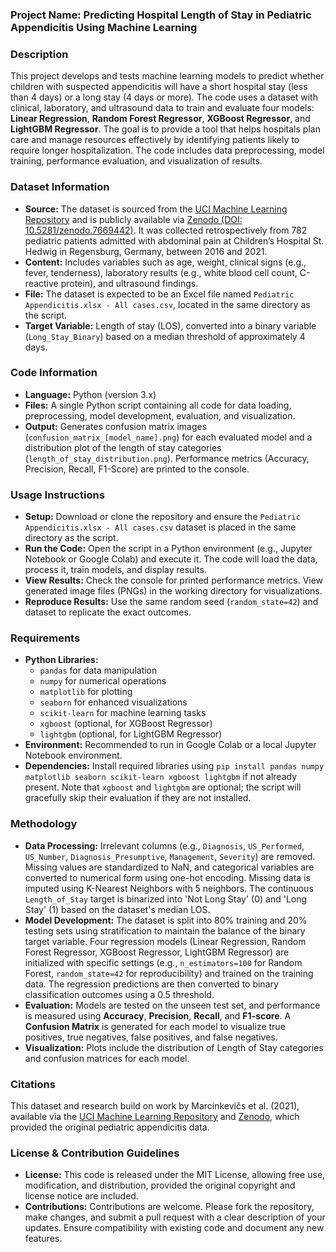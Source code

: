 ### Project Name: Predicting Hospital Length of Stay in Pediatric Appendicitis Using Machine Learning

### Description

This project develops and tests machine learning models to predict whether children with suspected appendicitis will have a short hospital stay (less than 4 days) or a long stay (4 days or more). The code uses a dataset with clinical, laboratory, and ultrasound data to train and evaluate four models: **Linear Regression**, **Random Forest Regressor**, **XGBoost Regressor**, and **LightGBM Regressor**. The goal is to provide a tool that helps hospitals plan care and manage resources effectively by identifying patients likely to require longer hospitalization. The code includes data preprocessing, model training, performance evaluation, and visualization of results.

### Dataset Information

* **Source:** The dataset is sourced from the [UCI Machine Learning Repository](https://archive.ics.uci.edu/dataset/938/regensburg+pediatric+appendicitis) and is publicly available via [Zenodo (DOI: 10.5281/zenodo.7669442)](https://doi.org/10.5281/zenodo.7669442). It was collected retrospectively from 782 pediatric patients admitted with abdominal pain at Children’s Hospital St. Hedwig in Regensburg, Germany, between 2016 and 2021.
* **Content:** Includes variables such as age, weight, clinical signs (e.g., fever, tenderness), laboratory results (e.g., white blood cell count, C-reactive protein), and ultrasound findings.
* **File:** The dataset is expected to be an Excel file named `Pediatric Appendicitis.xlsx - All cases.csv`, located in the same directory as the script.
* **Target Variable:** Length of stay (LOS), converted into a binary variable (`Long_Stay_Binary`) based on a median threshold of approximately 4 days.

### Code Information

* **Language:** Python (version 3.x)
* **Files:** A single Python script containing all code for data loading, preprocessing, model development, evaluation, and visualization.
* **Output:** Generates confusion matrix images (`confusion_matrix_[model_name].png`) for each evaluated model and a distribution plot of the length of stay categories (`length_of_stay_distribution.png`). Performance metrics (Accuracy, Precision, Recall, F1-Score) are printed to the console.

### Usage Instructions

* **Setup:** Download or clone the repository and ensure the `Pediatric Appendicitis.xlsx - All cases.csv` dataset is placed in the same directory as the script.
* **Run the Code:** Open the script in a Python environment (e.g., Jupyter Notebook or Google Colab) and execute it. The code will load the data, process it, train models, and display results.
* **View Results:** Check the console for printed performance metrics. View generated image files (PNGs) in the working directory for visualizations.
* **Reproduce Results:** Use the same random seed (`random_state=42`) and dataset to replicate the exact outcomes.

### Requirements

* **Python Libraries:**
    * `pandas` for data manipulation
    * `numpy` for numerical operations
    * `matplotlib` for plotting
    * `seaborn` for enhanced visualizations
    * `scikit-learn` for machine learning tasks
    * `xgboost` (optional, for XGBoost Regressor)
    * `lightgbm` (optional, for LightGBM Regressor)
* **Environment:** Recommended to run in Google Colab or a local Jupyter Notebook environment.
* **Dependencies:** Install required libraries using `pip install pandas numpy matplotlib seaborn scikit-learn xgboost lightgbm` if not already present. Note that `xgboost` and `lightgbm` are optional; the script will gracefully skip their evaluation if they are not installed.

### Methodology

* **Data Processing:** Irrelevant columns (e.g., `Diagnosis`, `US_Performed`, `US_Number`, `Diagnosis_Presumptive`, `Management`, `Severity`) are removed. Missing values are standardized to NaN, and categorical variables are converted to numerical form using one-hot encoding. Missing data is imputed using K-Nearest Neighbors with 5 neighbors. The continuous `Length_of_Stay` target is binarized into 'Not Long Stay' (0) and 'Long Stay' (1) based on the dataset's median LOS.
* **Model Development:** The dataset is split into 80% training and 20% testing sets using stratification to maintain the balance of the binary target variable. Four regression models (Linear Regression, Random Forest Regressor, XGBoost Regressor, LightGBM Regressor) are initialized with specific settings (e.g., `n_estimators=100` for Random Forest, `random_state=42` for reproducibility) and trained on the training data. The regression predictions are then converted to binary classification outcomes using a 0.5 threshold.
* **Evaluation:** Models are tested on the unseen test set, and performance is measured using **Accuracy**, **Precision**, **Recall**, and **F1-score**. A **Confusion Matrix** is generated for each model to visualize true positives, true negatives, false positives, and false negatives.
* **Visualization:** Plots include the distribution of Length of Stay categories and confusion matrices for each model.

### Citations

This dataset and research build on work by Marcinkevičs et al. (2021), available via the [UCI Machine Learning Repository](https://archive.ics.uci.edu/dataset/938/regensburg+pediatric+appendicitis) and [Zenodo](https://doi.org/10.5281/zenodo.7669442), which provided the original pediatric appendicitis data.

### License & Contribution Guidelines

* **License:** This code is released under the MIT License, allowing free use, modification, and distribution, provided the original copyright and license notice are included.
* **Contributions:** Contributions are welcome. Please fork the repository, make changes, and submit a pull request with a clear description of your updates. Ensure compatibility with existing code and document any new features.